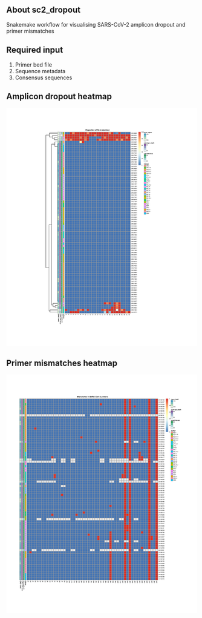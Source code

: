 ## About sc2_dropout
Snakemake workflow for visualising SARS-CoV-2 amplicon dropout and primer mismatches 


## Required input
1. Primer bed file
2. Sequence metadata 
3. Consensus sequences



## Amplicon dropout heatmap
![amplicon heatmap](images/heatmap_amplicons.png)


## Primer mismatches heatmap
![mismatch heatmap](images/heatmap_primers_mismatch.png)